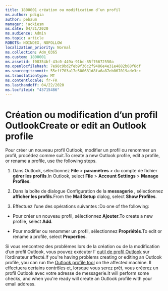 ```yaml
---
title: 1800001 création ou modification d’un profil
ms.author: pdigia
author: pebaum
manager: jackiesm
ms.date: 04/21/2020
ms.audience: Admin
ms.topic: article
ROBOTS: NOINDEX, NOFOLLOW
localization_priority: Normal
ms.collection: Adm_O365
ms.custom: 1800001
ms.assetid: f08354bf-43c0-449a-91bc-85f76672550a
ms.openlocfilehash: 7e98c9bd2feb9f36c2f9486e4e31e4882b68f6df
ms.sourcegitcommit: 55eff703a17e500681d8fa6a87eb067019ade3cc
ms.translationtype: MT
ms.contentlocale: fr-FR
ms.lasthandoff: 04/22/2020
ms.locfileid: "43715486"
---
```

# <a name="create-or-edit-an-outlook-profile"></a><span data-ttu-id="dfc53-102">Création ou modification d’un profil Outlook</span><span class="sxs-lookup"><span data-stu-id="dfc53-102">Create or edit an Outlook profile</span></span>

<span data-ttu-id="dfc53-103">Pour créer un nouveau profil Outlook, modifier un profil ou renommer un profil, procédez comme suit.</span><span class="sxs-lookup"><span data-stu-id="dfc53-103">To create a new Outlook profile, edit a profile, or rename a profile, use the following steps.</span></span>
  
1. <span data-ttu-id="dfc53-104">Dans Outlook, sélectionnez **File** \> **paramètres** \> du compte de fichier **gérer les profils**.</span><span class="sxs-lookup"><span data-stu-id="dfc53-104">In Outlook, select **File** \> **Account Settings** \> **Manage Profiles**.</span></span>
    
2. <span data-ttu-id="dfc53-105">Dans la boîte de dialogue Configuration de la **messagerie** , sélectionnez **afficher les profils**.</span><span class="sxs-lookup"><span data-stu-id="dfc53-105">From the **Mail Setup** dialog, select **Show Profiles**.</span></span>
    
3. <span data-ttu-id="dfc53-106">Effectuez l’une des opérations suivantes :</span><span class="sxs-lookup"><span data-stu-id="dfc53-106">Do one of the following:</span></span>
    
  - <span data-ttu-id="dfc53-107">Pour créer un nouveau profil, sélectionnez **Ajouter**.</span><span class="sxs-lookup"><span data-stu-id="dfc53-107">To create a new profile, select **Add**.</span></span>
    
  - <span data-ttu-id="dfc53-108">Pour modifier ou renommer un profil, sélectionnez **Propriétés**.</span><span class="sxs-lookup"><span data-stu-id="dfc53-108">To edit or rename a profile, select **Properties**.</span></span>
    
<span data-ttu-id="dfc53-109">Si vous rencontrez des problèmes lors de la création ou de la modification d’un profil Outlook, vous pouvez exécuter l' [outil de profil Outlook](https://aka.ms/SaRA-OutlookSetupProfile) sur l’ordinateur affecté.</span><span class="sxs-lookup"><span data-stu-id="dfc53-109">If you're having problems creating or editing an Outlook profile, you can run the [Outlook profile tool](https://aka.ms/SaRA-OutlookSetupProfile) on the affected machine.</span></span> <span data-ttu-id="dfc53-110">Il effectuera certains contrôles et, lorsque vous serez prêt, vous créerez un profil Outlook avec votre adresse de messagerie.</span><span class="sxs-lookup"><span data-stu-id="dfc53-110">It will perform some checks, and when you're ready will create an Outlook profile with your email address.</span></span> 
  

